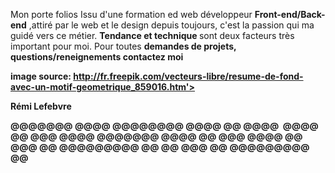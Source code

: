 Mon porte folios
Issu d'une formation ed web développeur <strong>Front-end/Back-end</strong> ,attiré par le web et le design depuis toujours, c'est la passion qui ma guidé vers ce métier. <strong>Tendance et technique </strong>sont deux facteurs très important pour moi. Pour toutes <strong>demandes de projets, questions/reneignements contactez moi


image source: http://fr.freepik.com/vecteurs-libre/resume-de-fond-avec-un-motif-geometrique_859016.htm'>





Rémi Lefebvre

@@@@@@@  	@@@@
@@@@@@@@  	@@@@
@@   @@@@ 	@@@@
@@   @@@  	@@@@
@@@@@@@  	@@@@
@@  @@@  	@@@@
@@   @@@   @@	@@@@@@@@@ @@
@@    @@@  @@	@@@@@@@@@ @@
